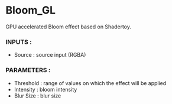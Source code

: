 # Bloom_GL

GPU accelerated Bloom effect based on Shadertoy.

### INPUTS :
- Source : source input (RGBA)


### PARAMETERS :
- Threshold : range of values on which the effect will be applied
- Intensity : bloom intensity
- Blur Size : blur size